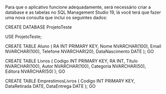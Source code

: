 Para que o aplicativo funcione adequadamente, será necessário criar a database e as 
tabelas no SQL Management Studio 19, lá você terá que fazer uma nova consulta que inclui
os seguintes dados:

CREATE DATABASE ProjetoTeste

USE ProjetoTeste;

CREATE TABLE Aluno (
    RA INT PRIMARY KEY,
    Nome NVARCHAR(100),
    Email NVARCHAR(100),
    Telefone NVARCHAR(20),
    DataNascimento DATE
);
GO

CREATE TABLE Livros (
    Codigo INT PRIMARY KEY,
    RA INT,
    Titulo NVARCHAR(100),
    Autor NVARCHAR(100),
    Categoria NVARCHAR(50),
    Editora NVARCHAR(50)
);
GO

CREATE TABLE EmprestimosLivros (
    Codigo INT PRIMARY KEY,
    DataRetirada DATE,
    DataEntrega DATE
);
GO
